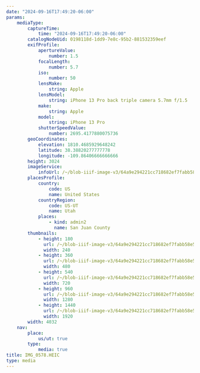 ```yaml
---
date: "2024-09-16T17:49:20-06:00"
params:
    mediaType:
        captureTime:
            time: "2024-09-16T17:49:20-06:00"
        catalogNodeUid: 0198118d-1dd9-7e8c-95b2-881532359eef
        exifProfile:
            apertureValue:
                number: 1.5
            focalLength:
                number: 5.7
            iso:
                number: 50
            lensMake:
                string: Apple
            lensModel:
                string: iPhone 13 Pro back triple camera 5.7mm f/1.5
            make:
                string: Apple
            model:
                string: iPhone 13 Pro
            shutterSpeedValue:
                number: 2695.4177880075736
        geoCoordinates:
            elevation: 1810.4685929648242
            latitude: 38.38820277777778
            longitude: -109.86406666666666
        height: 3024
        imageService:
            infoUrl: /~/blob-iiif-image-v3/64a9e294221cc718682ef7fabb58e5d7b591f506999402f18e787c92d16c441f/info.json
        placesProfile:
            country:
                code: US
                name: United States
            countryRegion:
                code: US-UT
                name: Utah
            places:
                - kind: admin2
                  name: San Juan County
        thumbnails:
            - height: 180
              url: /~/blob-iiif-image-v3/64a9e294221cc718682ef7fabb58e5d7b591f506999402f18e787c92d16c441f/full/240%2C180/0/default.jpg
              width: 240
            - height: 360
              url: /~/blob-iiif-image-v3/64a9e294221cc718682ef7fabb58e5d7b591f506999402f18e787c92d16c441f/full/480%2C360/0/default.jpg
              width: 480
            - height: 540
              url: /~/blob-iiif-image-v3/64a9e294221cc718682ef7fabb58e5d7b591f506999402f18e787c92d16c441f/full/720%2C540/0/default.jpg
              width: 720
            - height: 960
              url: /~/blob-iiif-image-v3/64a9e294221cc718682ef7fabb58e5d7b591f506999402f18e787c92d16c441f/full/1280%2C960/0/default.jpg
              width: 1280
            - height: 1440
              url: /~/blob-iiif-image-v3/64a9e294221cc718682ef7fabb58e5d7b591f506999402f18e787c92d16c441f/full/1920%2C1440/0/default.jpg
              width: 1920
        width: 4032
    nav:
        place:
            us/ut: true
        type:
            media: true
title: IMG_0578.HEIC
type: media
---
```

